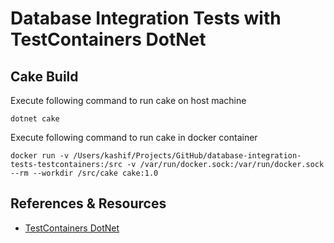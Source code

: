 # Database Integration Tests with TestContainers DotNet

## Cake Build
Execute following command to run cake on host machine
```
dotnet cake
```
Execute following command to run cake in docker container
```
docker run -v /Users/kashif/Projects/GitHub/database-integration-tests-testcontainers:/src -v /var/run/docker.sock:/var/run/docker.sock --rm --workdir /src/cake cake:1.0
```

## References & Resources
* [TestContainers DotNet](https://github.com/isen-ng/testcontainers-dotnet)  
